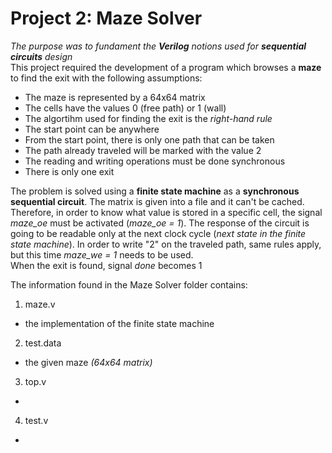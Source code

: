 # Project 2: **Maze Solver**
*The purpose was to fundament the **Verilog** notions used for **sequential circuits** design*\
This project required the development of a program which browses a **maze** to find the exit with the following assumptions:
* The maze is represented by a 64x64 matrix
* The cells have the values 0 (free path) or 1 (wall)
* The algortihm used for finding the exit is the *right-hand rule*
* The start point can be anywhere
* From the start point, there is only one path that can be taken
* The path already traveled will be marked with the value 2
* The reading and writing operations must be done synchronous
* There is only one exit

The problem is solved using a **finite state machine** as a **synchronous sequential circuit**. The matrix is given into a file and it can't be cached. Therefore, in order to know what value is stored in a specific cell, the signal *maze_oe* must be activated (*maze_oe = 1*). The response of the circuit is going to be readable only at the next clock cycle (*next state in the finite state machine*).
In order to write "2" on the traveled path, same rules apply, but this time *maze_we = 1* needs to be used.\
When the exit is found, signal *done* becomes 1

The information found in the Maze Solver folder contains:
1. maze.v
* the implementation of the finite state machine
2. test.data
* the given maze *(64x64 matrix)*
3. top.v
*
4. test.v
* 
